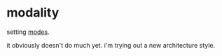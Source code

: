 # modality

setting [modes][sleepy].

it obviously doesn't do much yet. i'm trying out a new architecture style.

[sleepy]: http://sleepy-operation.surge.sh/
